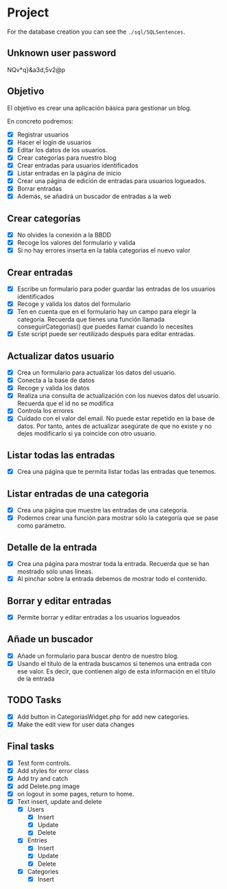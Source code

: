 # Project
For the database creation you can see the `./sql/SQLSentences`.

## Unknown user password
NQv*q}&a3d,5v2@p

## Objetivo
El objetivo es crear una aplicación básica para gestionar un blog.

En concreto podremos:
- [X] Registrar usuarios
- [X] Hacer el login de usuarios
- [X] Editar los datos de los usuarios.
- [X] Crear categorías para nuestro blog
- [X] Crear entradas para usuarios identificados
- [X] Listar entradas en la página de inicio
- [X] Crear una página de edición de entradas para usuarios logueados.
- [X] Borrar entradas 
- [X] Además, se añadirá un buscador de entradas a la web

## Crear categorías
- [X] No olvides la conexión a la BBDD
- [X] Recoge los valores del formulario y valida
- [X] Si no hay errores inserta en la tabla categorias el nuevo valor 

## Crear entradas
- [X] Escribe un formulario para poder guardar las entradas de los usuarios identificados
- [X] Recoge y valida los datos del formulario
- [X] Ten en cuenta que en el formulario hay un campo para elegir la categoría. Recuerda que tienes una función llamada conseguirCategorias() que puedes llamar cuando lo necesites
- [X] Este script puede ser reutilizado después para editar entradas.

## Actualizar datos usuario
- [X] Crea un formulario para actualizar los datos del usuario.
- [X] Conecta a la base de datos
- [X] Recoge y valida los datos
- [X] Realiza una consulta de actualización con los nuevos datos del usuario. Recuerda que el id no se modifica
- [X] Controla los errores
- [X] Cuidado con el valor del email. No puede estar repetido en la base de datos. Por tanto, antes de actualizar asegúrate de que no existe y no dejes modificarlo si ya coincide con otro usuario.

## Listar todas las entradas
- [X] Crea una página que te permita listar todas las entradas que tenemos.

## Listar entradas de una categoria
- [X] Crea una página que muestre las entradas de una categoría.
- [X] Podemos crear una función para mostrar sólo la categoría que se pase como parámetro.

## Detalle de la entrada
- [X] Crea una página para mostrar toda la entrada. Recuerda que se han mostrado sólo unas líneas.
- [X] Al pinchar sobre la entrada debemos de mostrar todo el contenido.

## Borrar y editar entradas
- [X] Permite borrar y editar entradas a los usuarios logueados

## Añade un buscador
- [X] Añade un formulario para buscar dentro de nuestro blog.
- [X] Usando el título de la entrada buscamos si tenemos una entrada con ese valor. Es decir, que contienen algo de esta información en el título de la entrada

## TODO Tasks
- [X] Add button in CategoriasWidget.php for add new categories.
- [X] Make the edit view for user data changes

## Final tasks
- [X] Test form controls.
- [X] Add styles for error class
- [X] Add try and catch
- [X] add Delete.png image
- [X] on logout in some pages, return to home.
- [X] Text insert, update and delete
    - [X] Users
        - [X] Insert
        - [X] Update
        - [X] Delete
    - [X] Entries
        - [X] Insert
        - [X] Update
        - [X] Delete
    - [X] Categories
        - [X] Insert